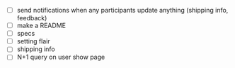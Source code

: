 - [ ] send notifications when any participants update anything (shipping info, feedback)
- [ ] make a README
- [ ] specs
- [ ] setting flair
- [ ] shipping info
- [ ] N+1 query on user show page
